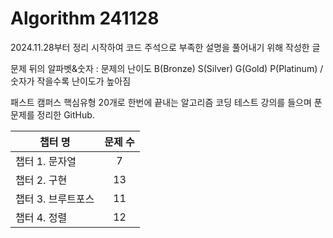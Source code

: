 # Algorithm 241128
2024.11.28부터 정리 시작하여 코드 주석으로 부족한 설명을 풀어내기 위해 작성한 글

문제 뒤의 알파벳&숫자 : 문제의 난이도 B(Bronze) S(Silver) G(Gold) P(Platinum) / 숫자가 작을수록 난이도가 높아짐

패스트 캠퍼스 핵심유형 20개로 한번에 끝내는 알고리즘 코딩 테스트 강의를 들으며 푼 문제를 정리한 GitHub.

|챕터 명|문제 수|
|---|:---:|
|챕터 1. 문자열|7|
|챕터 2. 구현|13|
|챕터 3. 브루트포스|11|
|챕터 4. 정렬|12|</center>
